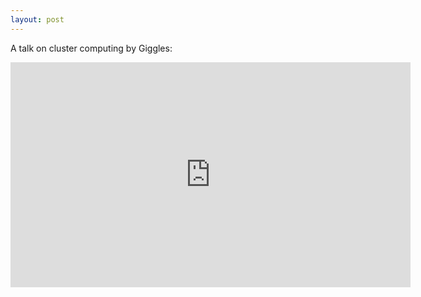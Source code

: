 ```yaml
---
layout: post
---
```


A talk on cluster computing by Giggles:

<iframe width="640" height="360" src="https://www.youtube.com/embed/agcryjZxIYc" frameborder="0" allowfullscreen></iframe>

